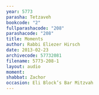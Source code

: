 ```yaml
---
year: 5773
parasha: Tetzaveh
bookcode: "2"
fullparashacode: "208"
parashacode: "208"
title: Moments
author: Rabbi Eliezer Hirsch
date: 2013-02-23
archivecode: 57732081
filename: 5773-208-1
layout: audio
moment: 
shabbat: Zachor
occasion: Eli Block’s Bar Mitzvah
---
```

